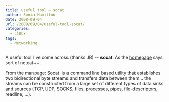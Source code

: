 ```yaml
---
title: useful tool – socat
author: Sonia Hamilton
date: 2008-09-04
url: /2008/09/04/useful-tool-socat/
categories:
  - Linux
tags:
  - Networking
---
```

A useful tool I've come across (thanks JB) -- **socat**. As the [homepage][1] says, sort of netcat++.

<!--more-->

From the manpage: Socat  is a command line based utility that establishes two bidirectional byte streams and transfers data between them&#8230; the streams can be constructed from a large set of different types of data sinks and sources (TCP, UDP, SOCKS, files, processes, pipes, file-descriptors, readline, &#8230;).

 [1]: http://www.dest-unreach.org/socat/

